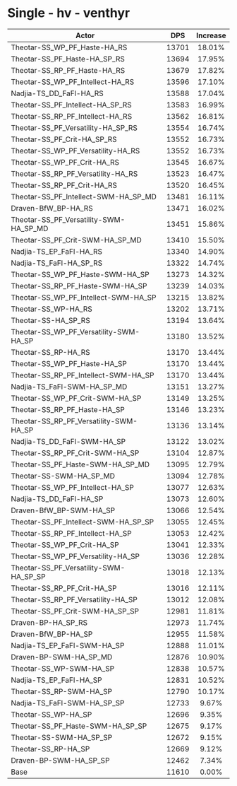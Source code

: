 # Single - hv - venthyr
| Actor | DPS | Increase |
|---|:---:|:---:|
|Theotar-SS_WP_PF_Haste-HA_RS|13701|18.01%|
|Theotar-SS_PF_Haste-HA_SP_RS|13694|17.95%|
|Theotar-SS_RP_PF_Haste-HA_RS|13679|17.82%|
|Theotar-SS_WP_PF_Intellect-HA_RS|13596|17.10%|
|Nadjia-TS_DD_FaFl-HA_RS|13588|17.04%|
|Theotar-SS_PF_Intellect-HA_SP_RS|13583|16.99%|
|Theotar-SS_RP_PF_Intellect-HA_RS|13562|16.81%|
|Theotar-SS_PF_Versatility-HA_SP_RS|13554|16.74%|
|Theotar-SS_PF_Crit-HA_SP_RS|13552|16.73%|
|Theotar-SS_WP_PF_Versatility-HA_RS|13552|16.73%|
|Theotar-SS_WP_PF_Crit-HA_RS|13545|16.67%|
|Theotar-SS_RP_PF_Versatility-HA_RS|13523|16.47%|
|Theotar-SS_RP_PF_Crit-HA_RS|13520|16.45%|
|Theotar-SS_PF_Intellect-SWM-HA_SP_MD|13481|16.11%|
|Draven-BfW_BP-HA_RS|13471|16.02%|
|Theotar-SS_PF_Versatility-SWM-HA_SP_MD|13451|15.86%|
|Theotar-SS_PF_Crit-SWM-HA_SP_MD|13410|15.50%|
|Nadjia-TS_EP_FaFl-HA_RS|13340|14.90%|
|Nadjia-TS_FaFl-HA_SP_RS|13322|14.74%|
|Theotar-SS_WP_PF_Haste-SWM-HA_SP|13273|14.32%|
|Theotar-SS_RP_PF_Haste-SWM-HA_SP|13239|14.03%|
|Theotar-SS_WP_PF_Intellect-SWM-HA_SP|13215|13.82%|
|Theotar-SS_WP-HA_RS|13202|13.71%|
|Theotar-SS-HA_SP_RS|13194|13.64%|
|Theotar-SS_WP_PF_Versatility-SWM-HA_SP|13180|13.52%|
|Theotar-SS_RP-HA_RS|13170|13.44%|
|Theotar-SS_WP_PF_Haste-HA_SP|13170|13.44%|
|Theotar-SS_RP_PF_Intellect-SWM-HA_SP|13170|13.44%|
|Nadjia-TS_FaFl-SWM-HA_SP_MD|13151|13.27%|
|Theotar-SS_WP_PF_Crit-SWM-HA_SP|13149|13.25%|
|Theotar-SS_RP_PF_Haste-HA_SP|13146|13.23%|
|Theotar-SS_RP_PF_Versatility-SWM-HA_SP|13136|13.14%|
|Nadjia-TS_DD_FaFl-SWM-HA_SP|13122|13.02%|
|Theotar-SS_RP_PF_Crit-SWM-HA_SP|13104|12.87%|
|Theotar-SS_PF_Haste-SWM-HA_SP_MD|13095|12.79%|
|Theotar-SS-SWM-HA_SP_MD|13094|12.78%|
|Theotar-SS_WP_PF_Intellect-HA_SP|13077|12.63%|
|Nadjia-TS_DD_FaFl-HA_SP|13073|12.60%|
|Draven-BfW_BP-SWM-HA_SP|13066|12.54%|
|Theotar-SS_PF_Intellect-SWM-HA_SP_SP|13055|12.45%|
|Theotar-SS_RP_PF_Intellect-HA_SP|13053|12.42%|
|Theotar-SS_WP_PF_Crit-HA_SP|13041|12.33%|
|Theotar-SS_WP_PF_Versatility-HA_SP|13036|12.28%|
|Theotar-SS_PF_Versatility-SWM-HA_SP_SP|13018|12.13%|
|Theotar-SS_RP_PF_Crit-HA_SP|13016|12.11%|
|Theotar-SS_RP_PF_Versatility-HA_SP|13012|12.08%|
|Theotar-SS_PF_Crit-SWM-HA_SP_SP|12981|11.81%|
|Draven-BP-HA_SP_RS|12973|11.74%|
|Draven-BfW_BP-HA_SP|12955|11.58%|
|Nadjia-TS_EP_FaFl-SWM-HA_SP|12888|11.01%|
|Draven-BP-SWM-HA_SP_MD|12876|10.90%|
|Theotar-SS_WP-SWM-HA_SP|12838|10.57%|
|Nadjia-TS_EP_FaFl-HA_SP|12831|10.52%|
|Theotar-SS_RP-SWM-HA_SP|12790|10.17%|
|Nadjia-TS_FaFl-SWM-HA_SP_SP|12733|9.67%|
|Theotar-SS_WP-HA_SP|12696|9.35%|
|Theotar-SS_PF_Haste-SWM-HA_SP_SP|12675|9.17%|
|Theotar-SS-SWM-HA_SP_SP|12672|9.15%|
|Theotar-SS_RP-HA_SP|12669|9.12%|
|Draven-BP-SWM-HA_SP_SP|12462|7.34%|
|Base|11610|0.00%|
